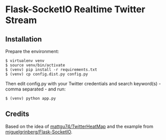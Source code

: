 # Flask-SocketIO Realtime Twitter Stream

## Installation
Prepare the environment:

```
$ virtualenv venv
$ source venv/bin/activate
$ (venv) pip install -r requirements.txt
$ (venv) cp config.dist.py config.py
```

Then edit config.py with your Twitter credentials and search keyword(s) - comma separated - and run:

```
$ (venv) python app.py
```

## Credits
Based on the idea of [mattgu74/TwitterHeatMap](https://github.com/mattgu74/TwitterHeatMap) and the example from [miguelgrinberg/Flask-SocketIO](https://github.com/miguelgrinberg/Flask-SocketIO).